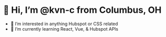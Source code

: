 # 👋 Hi, I’m @kvn-c from Columbus, OH
- 👀 I’m interested in anything Hubspot or CSS related
- 🌱 I’m currently learning React, Vue, & Hubspot APIs


<!---
kvn-c/kvn-c is a ✨ special ✨ repository because its `README.md` (this file) appears on your GitHub profile.
You can click the Preview link to take a look at your changes.
--->
